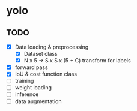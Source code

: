 # yolo

## TODO
- [X] Data loading & preprocessing
  - [X] Dataset class
  - [X] N x 5 -> S x S x (5 + C) transform for labels
- [X] forward pass
- [X] IoU & cost function class
- [ ] training
- [ ] weight loading
- [ ] inference
- [ ] data augmentation
